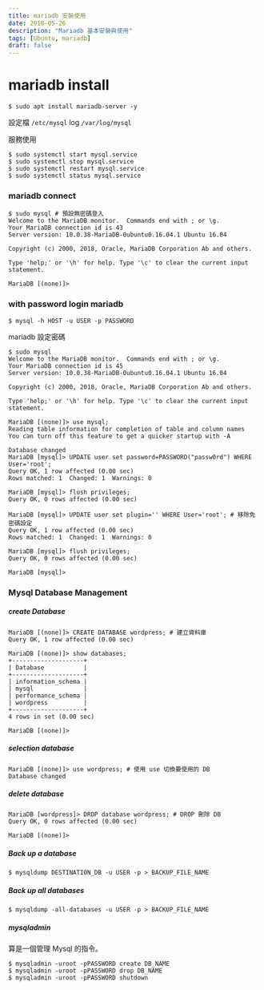 ```yaml
---
title: mariadb 安裝使用
date: 2018-05-26
description: "Mariadb 基本安裝與使用"
tags: [Ubuntu, mariadb]
draft: false
---
```

# mariadb install

```shell
$ sudo apt install mariadb-server -y
```

設定檔 `/etc/mysql`
log `/var/log/mysql`

服務使用

```shell
$ sudo systemctl start mysql.service
$ sudo systemctl stop mysql.service
$ sudo systemctl restart mysql.service
$ sudo systemctl status mysql.service
```

### mariadb connect
```shell
$ sudo mysql # 預設無密碼登入
Welcome to the MariaDB monitor.  Commands end with ; or \g.
Your MariaDB connection id is 43
Server version: 10.0.38-MariaDB-0ubuntu0.16.04.1 Ubuntu 16.04

Copyright (c) 2000, 2018, Oracle, MariaDB Corporation Ab and others.

Type 'help;' or '\h' for help. Type '\c' to clear the current input statement.

MariaDB [(none)]>

```

### with password login mariadb
```shell
$ mysql -h HOST -u USER -p PASSWORD
```

mariadb 設定密碼

```shell
$ sudo mysql
Welcome to the MariaDB monitor.  Commands end with ; or \g.
Your MariaDB connection id is 45
Server version: 10.0.38-MariaDB-0ubuntu0.16.04.1 Ubuntu 16.04

Copyright (c) 2000, 2018, Oracle, MariaDB Corporation Ab and others.

Type 'help;' or '\h' for help. Type '\c' to clear the current input statement.

MariaDB [(none)]> use mysql;
Reading table information for completion of table and column names
You can turn off this feature to get a quicker startup with -A

Database changed
MariaDB [mysql]> UPDATE user set password=PASSWORD("passw0rd") WHERE User='root';
Query OK, 1 row affected (0.00 sec)
Rows matched: 1  Changed: 1  Warnings: 0

MariaDB [mysql]> flush privileges;
Query OK, 0 rows affected (0.00 sec)

MariaDB [mysql]> UPDATE user set plugin='' WHERE User='root'; # 移除免密碼設定
Query OK, 1 row affected (0.00 sec)
Rows matched: 1  Changed: 1  Warnings: 0

MariaDB [mysql]> flush privileges;
Query OK, 0 rows affected (0.00 sec)

MariaDB [mysql]>

```

### Mysql Database Management
##### create Database

```shell
MariaDB [(none)]> CREATE DATABASE wordpress; # 建立資料庫
Query OK, 1 row affected (0.00 sec)

MariaDB [(none)]> show databases;
+--------------------+
| Database           |
+--------------------+
| information_schema |
| mysql              |
| performance_schema |
| wordpress          |
+--------------------+
4 rows in set (0.00 sec)

MariaDB [(none)]>
```
##### selection database

```shell
MariaDB [(none)]> use wordpress; # 使用 use 切換要使用的 DB
Database changed
```
##### delete database
```shell
MariaDB [wordpress]> DROP database wordpress; # DROP 刪除 DB
Query OK, 0 rows affected (0.00 sec)

MariaDB [(none)]>

```

##### Back up a database
```shell
$ mysqldump DESTINATION_DB -u USER -p > BACKUP_FILE_NAME
```

##### Back up all databases

```shell
$ mysqldump -all-databases -u USER -p > BACKUP_FILE_NAME
```

##### mysqladmin
算是一個管理 Mysql 的指令。

```shell
$ mysqladmin -uroot -pPASSWORD create DB_NAME
$ mysqladmin -uroot -pPASSWORD drop DB_NAME
$ mysqladmin -uroot -pPASSWORD shutdown
```

